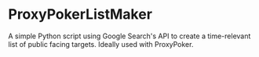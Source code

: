 # ProxyPokerListMaker
A simple Python script using Google Search's API to create a time-relevant list of public facing targets. Ideally used with ProxyPoker.
